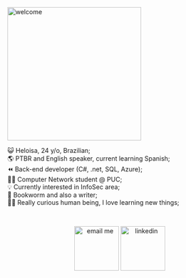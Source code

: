  <p align="left">
   <img alt="welcome"  src="https://media.discordapp.net/attachments/836036665037815828/1063638646416224286/aaaaaaaaa.png" width="300">
</p>
   <p align="left">
😺 Heloisa, 24 y/o, Brazilian; <br />
🌎 PTBR and English speaker, current learning Spanish;<br />
⏪ Back-end developer (C#, .net, SQL, Azure);<br />
👩‍💻 Computer Network student @ PUC;<br />
💡 Currently interested in InfoSec area;<br />
🐛 Bookworm and also a writer;<br />
🕵️‍♀️ Really curious human being, I love learning new things;

  </p><br />


   
 <p align="center"> <a href="mailto:heloisa@keemail.me" target="_blank"> <img align="center" alt="email me"  src="https://64.media.tumblr.com/cba4208ed78faae53e971f78543500e6/tumblr_pqulm2bWXR1vpf6ddo1_75sq.gifv" width="100"></a>
    <a href="https://www.linkedin.com/in/heloisafarias/" target="_blank"> <img align="center" alt="linkedin" src="https://img.shields.io/badge/LinkedIn-0077B5?style=for-the-badge&logo=linkedin&logoColor=white" width="100"> </a>
 <p> 
